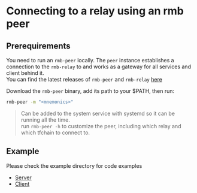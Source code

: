 # Connecting to a relay using an rmb peer

## Prerequirements

You need to run an `rmb-peer` locally. The `peer` instance establishes a connection to the `rmb-relay` to and works
as a gateway for all services and client behind it.\
You can find the latest releases of `rmb-peer` and `rmb-relay` [here](https://github.com/threefoldtech/rmb-rs/releases/latest)

Download the `rmb-peer` binary, add its path to your $PATH, then run:

```bash
rmb-peer -m "<mnemonics>"
```

> Can be added to the system service with systemd so it can be running all the time.\
> run `rmb-peer -h` to customize the peer, including which relay and which tfchain to connect to.

## Example

Please check the example directory for code examples

- [Server](../examples/server/main.go)
- [Client](../examples/client/main.go)
